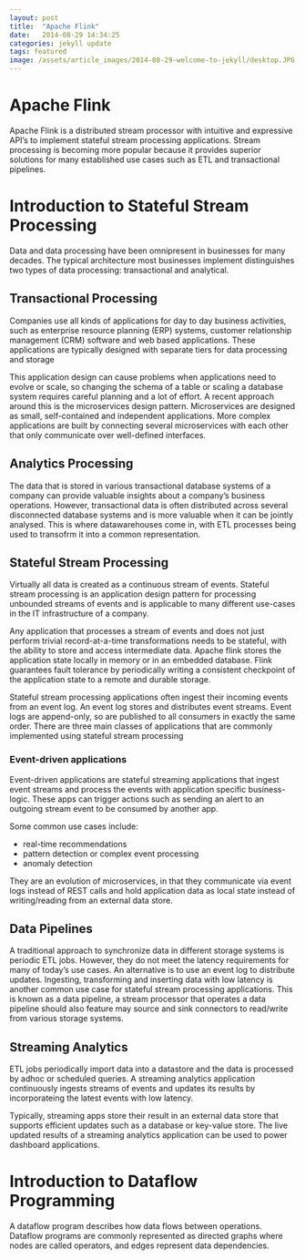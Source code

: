 ```yaml
---
layout: post
title:  "Apache Flink"
date:   2014-08-29 14:34:25
categories: jekyll update
tags: featured
image: /assets/article_images/2014-08-29-welcome-to-jekyll/desktop.JPG
---
```


# Apache Flink

Apache Flink is a distributed stream processor with intuitive and expressive API’s to implement stateful stream processing applications. Stream processing is becoming more popular because it provides superior solutions for many established use cases such as ETL and transactional pipelines.

# Introduction to Stateful Stream Processing

Data and data processing have been omnipresent in businesses for many decades. The typical architecture most businesses implement distinguishes two types of data processing: transactional and analytical.

## Transactional Processing

Companies use all kinds of applications for day to day business activities, such as enterprise resource planning (ERP) systems, customer relationship management (CRM) software and web based applications. These applications are typically designed with separate tiers for data processing and storage




This application design can cause problems when applications need to evolve or scale, so changing the schema of a table or scaling a database system requires careful planning and a lot of effort. A recent approach around this is the microservices design pattern. Microservices are designed as small, self-contained and independent applications. More complex applications are built by connecting several microservices with each other that only communicate over well-defined interfaces.


## Analytics Processing

The data that is stored in various transactional database systems of a company can provide valuable insights about a company’s business operations. However, transactional data is often distributed across several disconnected database systems and is more valuable when it can be jointly analysed. This is where datawarehouses come in, with ETL processes being used to transofrm it into a common representation.


## Stateful Stream Processing

Virtually all data is created as a continuous stream of events. Stateful stream processing is an application design pattern for processing unbounded streams of events and is applicable to many different use-cases in the IT infrastructure of a company.

Any application that processes a stream of events and does not just perform trivial record-at-a-time transformations needs to be stateful, with the ability to store and access intermediate data. Apache flink stores the application state locally in memory or in an embedded database. Flink guarantees fault tolerance by periodically writing a consistent checkpoint of the application state to a remote and durable storage.


Stateful stream processing applications often ingest their incoming events from an event log. An event log stores and distributes event streams. Event logs are append-only, so are published to all consumers in exactly the same order. There are three main classes of applications that are commonly implemented using stateful stream processing

### Event-driven applications

Event-driven applications are stateful streaming applications that ingest event streams and process the events with application specific business-logic. These apps can trigger actions such as sending an alert to an outgoing stream event to be consumed by another app.

Some common use cases include:

- real-time recommendations
- pattern detection or complex event processing
- anomaly detection

They are an evolution of microservices, in that they communicate via event logs instead of REST calls and hold application data as local state instead of writing/reading from an external data store.


## Data Pipelines

A traditional approach to synchronize data in different storage systems is periodic ETL jobs. However, they do not meet the latency requirements for many of today’s use cases. An alternative is to use an event log to distribute updates. Ingesting, transforming and inserting data with low latency is another common use case for stateful stream processing applications. This is known as a data pipeline, a stream processor that operates a data pipeline should also feature may source and sink connectors to read/write from various storage systems.

## Streaming Analytics

ETL jobs periodically import data into a datastore and the data is processed by adhoc or scheduled queries. A streaming analytics application continuously ingests streams of events and updates its results by incorporateing the latest events with low latency.

Typically, streaming apps store their result in an external data store that supports efficient updates such as a database or key-value store. The live updated results of a streaming analytics application can be used to power dashboard applications.


# Introduction to Dataflow Programming

A dataflow program describes how data flows between operations. Dataflow programs are commonly represented as directed graphs where nodes are called operators, and edges represent data dependencies.

[jekyll]:      http://jekyllrb.com
[jekyll-gh]:   https://github.com/jekyll/jekyll
[jekyll-help]: https://github.com/jekyll/jekyll-help
